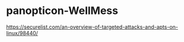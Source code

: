 # panopticon-WellMess

https://securelist.com/an-overview-of-targeted-attacks-and-apts-on-linux/98440/
